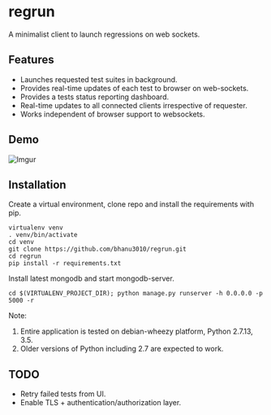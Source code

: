 regrun
=========

A minimalist client to launch regressions on web sockets.

Features
--------

-   Launches requested test suites in background.
-   Provides real-time updates of each test to browser on web-sockets.
-   Provides a tests status reporting dashboard.
-   Real-time updates to all connected clients irrespective of requester.
-   Works independent of browser support to websockets.


Demo
-----

![Imgur](https://i.imgur.com/tynYdZq.gif)

Installation
------------

Create a virtual environment, clone repo and install the requirements with pip.

``` {.sourceCode .bash}
virtualenv venv
. venv/bin/activate
cd venv
git clone https://github.com/bhanu3010/regrun.git
cd regrun
pip install -r requirements.txt
```

Install latest mongodb and start mongodb-server.

``` {.sourceCode .bash}
cd $(VIRTUALENV_PROJECT_DIR); python manage.py runserver -h 0.0.0.0 -p 5000 -r
```

Note: 

1. Entire application is tested on debian-wheezy platform, Python 2.7.13, 3.5.
2. Older versions of Python including 2.7 are expected to work.

TODO
----

-   Retry failed tests from UI.
-   Enable TLS + authentication/authorization layer.

